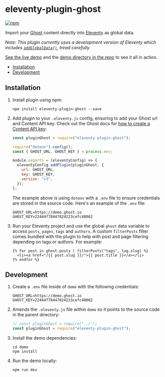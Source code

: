 # eleventy-plugin-ghost

[![npm](https://img.shields.io/npm/v/eleventy-plugin-ghost)](https://www.npmjs.com/package/eleventy-plugin-ghost)

Import your [Ghost](https://ghost.org) content directly into [Eleventy](https://github.com/11ty/eleventy) as global data.

_Note: This plugin currently uses a development version of Eleventy which includes [`addGlobalData()`](https://www.11ty.dev/docs/data-global-custom/), tread carefully_

[See the live demo](https://eleventy-plugin-ghost.netlify.app) and the [demo directory in the repo](https://github.com/daviddarnes/eleventy-plugin-ghost/tree/main/demo) to see it all in action.

- [Installation](#installation)
- [Development](#development)

## Installation

1. Install plugin using npm:

   ```
   npm install eleventy-plugin-ghost --save
   ```

2. Add plugin to your `.eleventy.js` config, ensuring to add your Ghost url and Content API key. Check out the Ghost docs for [how to create a Content API key](http://www.ghost.org/docs/content-api/):

   ```js
   const pluginGhost = require("eleventy-plugin-ghost");

   require("dotenv").config();
   const { GHOST_URL, GHOST_KEY } = process.env;

   module.exports = (eleventyConfig) => {
     eleventyConfig.addPlugin(pluginGhost, {
       url: GHOST_URL,
       key: GHOST_KEY,
       version: "v3",
     });
   };
   ```

   The example above is using `dotenv` with a `.env` file to ensure credentials are stored in the source code. Here's an example of the `.env` file:

   ```text
   GHOST_URL=https://demo.ghost.io
   GHOST_KEY=22444f78447824223cefc48062
   ```

3. Run your Eleventy project and use the global `ghost` data variable to access `posts`, `pages`, `tags` and `authors`. A custom `filterPosts` filter comes bundled with the plugin to help with post and page filtering depending on tags or authors. For example:

   ```nunjucks
   {% for post in ghost.posts | filterPosts("tags", tag.slug) %}
     <li><a href="/{{ post.slug }}/">{{ post.title }}</a></li>
   {% endfor %}
   ```

## Development

1. Create a `.env` file inside of `demo` with the following credentials:

   ```text
   GHOST_URL=https://demo.ghost.io
   GHOST_KEY=22444f78447824223cefc48062
   ```

2. Amends the `.eleventy.js` file within `demo` so it points to the source code in the parent directory:

   ```js
   // const pluginGhost = require("../");
   const pluginGhost = require("eleventy-plugin-ghost");
   ```

3. Install the demo dependencies:

   ```
   cd demo
   npm install
   ```

4. Run the demo locally:
   ```
   npm run dev
   ```
